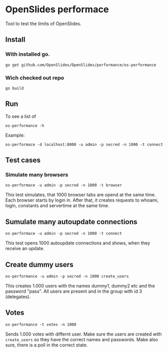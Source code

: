 # OpenSlides performace

Tool to test the limits of OpenSlides.

## Install

### With installed go.

```
go get github.com/OpenSlides/OpenSlides/performance/os-performance
```

### Wich checked out repo

```
go build
```


## Run

To see a list of

```
os-performance -h
```

Example:

```
os-performace -d localhost:8000 -u admin -p secred -n 1000 -t connect
```

## Test cases

### Simulate many browsers

```
os-performace -u admin -p secred -n 1000 -t browser
```

This test simulates, that 1000 browser tabs are opend at the same time. Each
browser starts by login in. After that, it creates requests to whoami, login,
constants and servertime at the same time.


## Sumulate many autoupdate connections

```
os-performace -u admin -p secred -n 1000 -t connect
```

This test opens 1000 autoupdate connections and shows, when they receive an
update.


## Create dummy users

```
os-performance -u admin -p secred -n 1000 create_users
```

This creates 1.000 users with the names dummy1, dummy2 etc and the password
"pass". All users are present and in the group with id 3 (delegates).


## Votes

```
os-performance -t votes -n 1000
```

Sends 1.000 votes with differnt user. Make sure the users are created with
`create_users` so they have the correct names and passwords. Make also sure,
there is a poll in the correct state.
